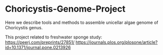 # Choricystis-Genome-Project

Here we describe tools and methods to assemble unicellar algae genome of Choricystis genus.

This project related to freshwater sponge study:
https://peerj.com/preprints/27851/
https://journals.plos.org/plosone/article?id=10.1371/journal.pone.0213926
